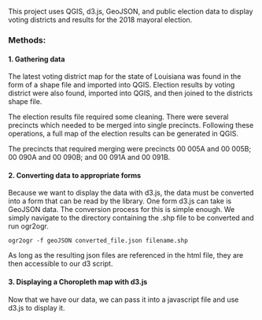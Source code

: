 This project uses QGIS, d3.js, GeoJSON, and public election data to display voting districts and results for the 2018 mayoral election.

### Methods:

#### 1. Gathering data

The latest voting district map for the state of Louisiana was found in the form of a shape file and imported into QGIS. Election results by voting district were also found, imported into QGIS, and then joined to the districts shape file.

The election results file required some cleaning. There were several precincts which needed to be merged into single precincts. Following these operations, a full map of the election results can be generated in QGIS.

The precincts that required merging were precincts 00 005A and 00 005B; 00 090A and 00 090B; and 00 091A and 00 091B.

#### 2. Converting data to appropriate forms

Because we want to display the data with d3.js, the data must be converted into a form that can be read by the library. One form d3.js can take is GeoJSON data. The conversion process for this is simple enough. We simply navigate to the directory containing the .shp file to be converted and run ogr2ogr.
```
ogr2ogr -f geoJSON converted_file.json filename.shp
```
As long as the resulting json files are referenced in the html file, they are then accessible to our d3 script.
#### 3. Displaying a Choropleth map with d3.js

Now that we have our data, we can pass it into a javascript file and use d3.js to display it.
